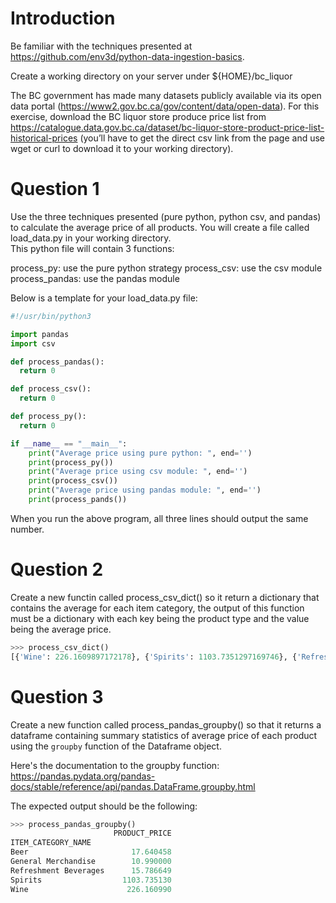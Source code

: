 # Introduction

Be familiar with the techniques presented at 
https://github.com/env3d/python-data-ingestion-basics.

Create a working directory on your server under ${HOME}/bc_liquor

The BC government has made many datasets publicly available via its open data 
portal (https://www2.gov.bc.ca/gov/content/data/open-data).  For this exercise, 
download the BC liquor store produce price list from 
https://catalogue.data.gov.bc.ca/dataset/bc-liquor-store-product-price-list-historical-prices 
(you’ll have to get the direct csv link from the page and use wget or curl to download it to your working directory).

# Question 1

Use the three techniques presented (pure python, python csv, and pandas) to calculate the average 
price of all products.  You will create a file called load_data.py in your working directory.  
This python file will contain 3 functions: 

process_py: use the pure python strategy
process_csv: use the csv module
process_pandas: use the pandas module

Below is a template for your load_data.py file:

```python
#!/usr/bin/python3

import pandas
import csv

def process_pandas():
  return 0

def process_csv():
  return 0

def process_py():
  return 0

if __name__ == "__main__":
    print("Average price using pure python: ", end='')    
    print(process_py())
    print("Average price using csv module: ", end='')    
    print(process_csv())
    print("Average price using pandas module: ", end='')    
    print(process_pands())
```

When you run the above program, all three lines should output the same number.

# Question 2 

Create a new functin called process_csv_dict() so it return a dictionary that contains the average for 
each item category, the output of this function must be a dictionary with each key being
the product type and the value being the average price.

```python
>>> process_csv_dict()
[{'Wine': 226.1609897172178}, {'Spirits': 1103.7351297169746}, {'Refreshment Beverages': 15.786648648648605}, {'Beer': 17.640457516339776}, {'General Merchandise': 10.99}]
```


# Question 3

Create a new function called process_pandas_groupby() so that it returns a dataframe
containing summary statistics of average price of each product using the `groupby` 
function of the Dataframe object.

Here's the documentation to the groupby function:
https://pandas.pydata.org/pandas-docs/stable/reference/api/pandas.DataFrame.groupby.html 

The expected output should be the following:

```python
>>> process_pandas_groupby()
                       PRODUCT_PRICE
ITEM_CATEGORY_NAME                  
Beer                       17.640458
General Merchandise        10.990000
Refreshment Beverages      15.786649
Spirits                  1103.735130
Wine                      226.160990
```

